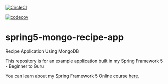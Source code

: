 [![CircleCI](https://circleci.com/gh/proplaner/spring5-mongo-recipe-app-hps.svg?style=svg)](https://circleci.com/gh/proplaner/spring5-mongo-recipe-app-hps)

[![codecov](https://codecov.io/gh/proplaner/spring5-mongo-recipe-app-hps/branch/main/graph/badge.svg)](https://codecov.io/gh/proplaner/spring5-mongo-recipe-app-hps)

# spring5-mongo-recipe-app
Recipe Application Using MongoDB

This repository is for an example application built in my Spring Framework 5 - Beginner to Guru

You can learn about my Spring Framework 5 Online course [here.](http://courses.springframework.guru/p/spring-framework-5-begginer-to-guru/?product_id=363173)